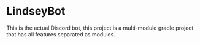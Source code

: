 # LindseyBot

This is the actual Discord bot, this project is a multi-module gradle project that has all features separated as
modules.
